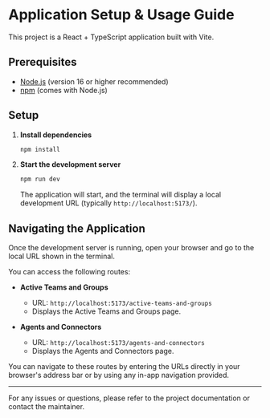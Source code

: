 # Application Setup & Usage Guide

This project is a React + TypeScript application built with Vite.

## Prerequisites

- [Node.js](https://nodejs.org/) (version 16 or higher recommended)
- [npm](https://www.npmjs.com/) (comes with Node.js)

## Setup

1. **Install dependencies**

   ```bash
   npm install
   ```

2. **Start the development server**

   ```bash
   npm run dev
   ```

   The application will start, and the terminal will display a local development URL (typically `http://localhost:5173/`).

## Navigating the Application

Once the development server is running, open your browser and go to the local URL shown in the terminal.

You can access the following routes:

- **Active Teams and Groups**

  - URL: `http://localhost:5173/active-teams-and-groups`
  - Displays the Active Teams and Groups page.

- **Agents and Connectors**
  - URL: `http://localhost:5173/agents-and-connectors`
  - Displays the Agents and Connectors page.

You can navigate to these routes by entering the URLs directly in your browser's address bar or by using any in-app navigation provided.

---

For any issues or questions, please refer to the project documentation or contact the maintainer.
